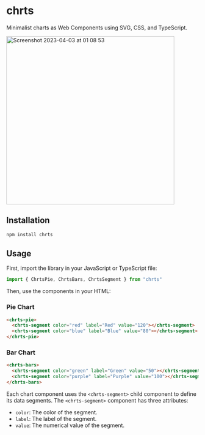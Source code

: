 # chrts

Minimalist charts as Web Components using SVG, CSS, and TypeScript.

<img width="440" alt="Screenshot 2023-04-03 at 01 08 53" src="https://user-images.githubusercontent.com/1680157/229409359-cf9dc889-0a64-41b9-9f08-5fdc02b5b2b8.png">


## Installation

```bash
npm install chrts
```

## Usage

First, import the library in your JavaScript or TypeScript file:

```typescript
import { ChrtsPie, ChrtsBars, ChrtsSegment } from "chrts"
```

Then, use the components in your HTML:

### Pie Chart

```html
<chrts-pie>
  <chrts-segment color="red" label="Red" value="120"></chrts-segment>
  <chrts-segment color="blue" label="Blue" value="80"></chrts-segment>
</chrts-pie>
```

### Bar Chart

```html
<chrts-bars>
  <chrts-segment color="green" label="Green" value="50"></chrts-segment>
  <chrts-segment color="purple" label="Purple" value="100"></chrts-segment>
</chrts-bars>
```

Each chart component uses the `<chrts-segment>` child component to define its data segments. The `<chrts-segment>` component has three attributes:

- `color`: The color of the segment.
- `label`: The label of the segment.
- `value`: The numerical value of the segment.
